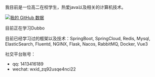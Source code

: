 我目前是一位高二在校学生，热爱java以及相关的计算机技术。

[![我的 GitHub 数据](https://github-readme-stats.vercel.app/api?username=CHENPrime-coder)]()

目前正在学习Dubbo

目前已经学习过的框架以及技术：SpringBoot, SpringCloud, Redis, Mysql, ElasticSearch, Fluentd, NGINX, Flask, Nacos, RabbitMQ, Docker, Vue3

社交平台账号：
- qq: 1413416189
- wechat: wxid_zq92usqe4nci22
